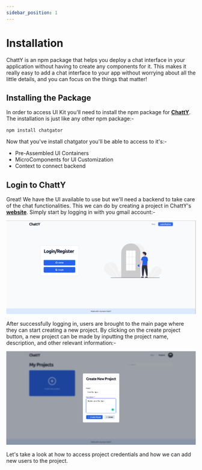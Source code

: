```yaml
---
sidebar_position: 1
---
```


# Installation

ChattY is an npm package that helps you deploy a chat interface in your application without having to create any components for it. This makes it really easy to add a chat interface to your app without worrying about all the little details, and you can focus on the things that matter!

## Installing the Package

In order to access UI Kit you'll need to install the npm package for [**ChattY**](https://www.npmjs.com/settings/chatgator/packages). The installation is just like any other npm package:-

```
npm install chatgator
```

Now that you've install chatgator you'll be able to access to it's:-

- Pre-Assembled UI Containers
- MicroComponents for UI Customization
- Context to connect backend

## Login to ChattY

Great! We have the UI available to use but we'll need a backend to take care of the chat functionalities. This we can do by creating a project in ChattY's [**website**](www.google.com). Simply start by logging in with you gmail account:-

![Login](./img/Login.png)

After successfully logging in, users are brought to the main page where they can start creating a new project. By clicking on the create project button, a new project can be made by inputting the project name, description, and other relevant information:-

![New Project](./img/New%20Project.png)

Let's take a look at how to access project credentials and how we can add new users to the project.